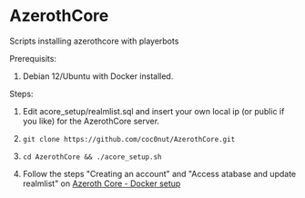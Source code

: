 # AzerothCore
Scripts installing azerothcore with playerbots

Prerequisits: 
  1. Debian 12/Ubuntu with Docker installed.

Steps:
1. Edit acore_setup/realmlist.sql and insert your own local ip (or public if you like) for the AzerothCore server. 

2. `git clone https://github.com/coc0nut/AzerothCore.git`

3. `cd AzerothCore && ./acore_setup.sh`

4. Follow the steps "Creating an account" and "Access atabase and update realmlist" on [Azeroth Core - Docker setup](https://www.azerothcore.org/wiki/install-with-docker)

